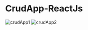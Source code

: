 # CrudApp-ReactJs

![crudApp1](https://user-images.githubusercontent.com/96654573/220937770-bdc108bc-6953-4fe8-87ba-1230d56f4052.png)
![crudApp2](https://user-images.githubusercontent.com/96654573/220937800-272960f7-0618-45eb-b1d8-12e736286ce6.png)
